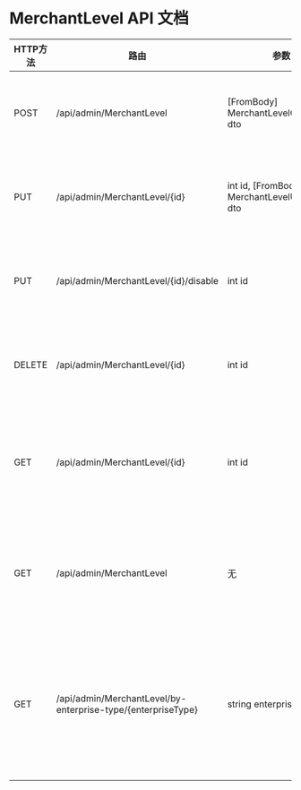 # MerchantLevel API 文档

| HTTP方法 | 路由 | 参数 | 返回值 | 描述 |
|---------|------|------|--------|------|
| POST | /api/admin/MerchantLevel | [FromBody] MerchantLevelCreateDto dto | IActionResult | 创建商户等级 |
| PUT | /api/admin/MerchantLevel/{id} | int id, [FromBody] MerchantLevelUpdateDto dto | IActionResult | 更新商户等级 |
| PUT | /api/admin/MerchantLevel/{id}/disable | int id | IActionResult | 禁用商户等级 |
| DELETE | /api/admin/MerchantLevel/{id} | int id | IActionResult | 删除商户等级 |
| GET | /api/admin/MerchantLevel/{id} | int id | IActionResult | 获取商户等级详情 |
| GET | /api/admin/MerchantLevel | 无 | IActionResult | 获取所有商户等级 |
| GET | /api/admin/MerchantLevel/by-enterprise-type/{enterpriseType} | string enterpriseType | IActionResult | 按企业类型获取商户等级 |
